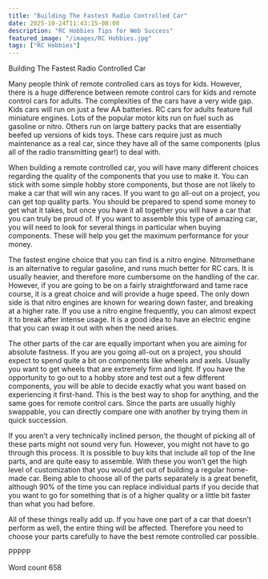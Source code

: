```yaml
---
title: "Building The Fastest Radio Controlled Car"
date: 2025-10-24T11:43:15-08:00
description: "RC Hobbies Tips for Web Success"
featured_image: "/images/RC Hobbies.jpg"
tags: ["RC Hobbies"]
---
```


Building The Fastest Radio Controlled Car

Many people think of remote controlled cars as toys for kids. However, there is a huge difference between remote control cars for kids and remote control cars for adults. The complexities of the cars have a very wide gap. Kids cars will run on just a few AA batteries. RC cars for adults feature full miniature engines. Lots of the popular motor kits run on fuel such as gasoline or nitro. Others run on large battery packs that are essentially beefed up versions of kids toys. These cars require just as much maintenance as a real car, since they have all of the same components (plus all of the radio transmitting gear!) to deal with.

When building a remote controlled car, you will have many different choices regarding the quality of the components that you use to make it. You can stick with some simple hobby store components, but those are not likely to make a car that will win any races. If you want to go all-out on a project, you can get top quality parts. You should be prepared to spend some money to get what it takes, but once you have it all together you will have a car that you can truly be proud of. If you want to assemble this type of amazing car, you will need to look for several things in particular when buying components. These will help you get the maximum performance for your money.

The fastest engine choice that you can find is a nitro engine. Nitromethane is an alternative to regular gasoline, and runs much better for RC cars. It is usually heavier, and therefore more cumbersome on the handling of the car. However, if you are going to be on a fairly straightforward and tame race course, it is a great choice and will provide a huge speed. The only down side is that nitro engines are known for wearing down faster, and breaking at a higher rate. If you use a nitro engine frequently, you can almost expect it to break after intense usage. It is a good idea to have an electric engine that you can swap it out with when the need arises.

The other parts of the car are equally important when you are aiming for absolute fastness. If you are you going all-out on a project, you should expect to spend quite a bit on components like wheels and axels. Usually you want to get wheels that are extremely firm and light. If you have the opportunity to go out to a hobby store and test out a few different components, you will be able to decide exactly what you want based on experiencing it first-hand. This is the best way to shop for anything, and the same goes for remote control cars. Since the parts are usually highly swappable, you can directly compare one with another by trying them in quick succession.

If you aren’t a very technically inclined person, the thought of picking all of these parts might not sound very fun. However, you might not have to go through this process. It is possible to buy kits that include all top of the line parts, and are quite easy to assemble. With these you won’t get the high level of customization that you would get out of building a regular home-made car. Being able to choose all of the parts separately is a great benefit, although 90% of the time you can replace individual parts if you decide that you want to go for something that is of a higher quality or a little bit faster than what you had before.

All of these things really add up. If you have one part of a car that doesn’t perform as well, the entire thing will be affected. Therefore you need to choose your parts carefully to have the best remote controlled car possible.

PPPPP

Word count 658

